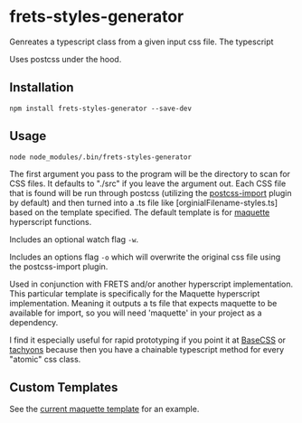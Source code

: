 # frets-styles-generator

Genreates a typescript class from a given input css file. The typescript

Uses postcss under the hood.

## Installation

`npm install frets-styles-generator --save-dev`

## Usage

`node node_modules/.bin/frets-styles-generator`

The first argument you pass to the program will be the directory to scan for CSS files. It defaults to "./src" if you leave the argument out. Each CSS file that is found will be run through postcss (utilizing the [postcss-import](https://github.com/postcss/postcss-import) plugin by default) and then turned into a .ts file like [orginialFilename-styles.ts] based on the template specified. The default template is for [maquette](https://github.com/AFASSoftware/maquette) hyperscript functions.

Includes an optional watch flag `-w`.

Includes an options flag `-o` which will overwrite the original css file using the postcss-import plugin.

Used in conjunction with FRETS and/or another hyperscript implementation. This particular template is specifically for the Maquette hyperscript implementation. Meaning it outputs a ts file that expects maquette to be available for import, so you will need 'maquette' in your project as a dependency.

I find it especially useful for rapid prototyping if you point it at [BaseCSS](https://github.com/basscss/bassplate) or [tachyons](http://tachyons.io/) because then you have a chainable typescript method for every "atomic" css class.

## Custom Templates

See the [current maquette template](https://gitlab.com/FRETS/frets-styles-generator/blob/master/src/templates/maquette.ts) for an example.

